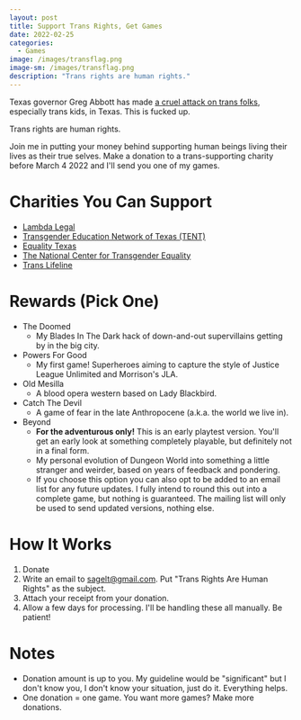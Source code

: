 ```yaml
---
layout: post
title: Support Trans Rights, Get Games
date: 2022-02-25
categories:
  - Games
image: /images/transflag.png
image-sm: /images/transflag.png
description: "Trans rights are human rights."
---
```


Texas governor Greg Abbott has made [a cruel attack on trans folks](https://www.harpersbazaar.com/culture/politics/a39204824/how-to-support-texas-trans-youth/), especially trans kids, in Texas. This is fucked up. 

Trans rights are human rights.

Join me in putting your money behind supporting human beings living their lives as their true selves. Make a donation to a trans-supporting charity before March 4 2022 and I'll send you one of my games. 

# Charities You Can Support
- [Lambda Legal](https://www.lambdalegal.org/)
- [Transgender Education Network of Texas (TENT)](https://www.transtexas.org/)
- [Equality Texas](https://www.equalitytexas.org/)
- [The National Center for Transgender Equality](https://transequality.org/)
- [Trans Lifeline](https://translifeline.org/)

# Rewards (Pick One)
- The Doomed
	- My Blades In The Dark hack of down-and-out supervillains getting by in the big city.
- Powers For Good
	- My first game! Superheroes aiming to capture the style of Justice League Unlimited and Morrison's JLA.
- Old Mesilla
	- A blood opera western based on Lady Blackbird.
- Catch The Devil
	- A game of fear in the late Anthropocene (a.k.a. the world we live in).
- Beyond
	- **For the adventurous only!** This is an early playtest version. You'll get an early look at something completely playable, but definitely not in a final form.
	- My personal evolution of Dungeon World into something a little stranger and weirder, based on years of feedback and pondering. 
	- If you choose this option you can also opt to be added to an email list for any future updates. I fully intend to round this out into a complete game, but nothing is guaranteed. The mailing list will only be used to send updated versions, nothing else.

# How It Works
1. Donate
2. Write an email to sagelt@gmail.com. Put "Trans Rights Are Human Rights" as the subject.
3. Attach your receipt from your donation.
4. Allow a few days for processing. I'll be handling these all manually. Be patient!

# Notes
- Donation amount is up to you. My guideline would be "significant" but I don't know you, I don't know your situation, just do it. Everything helps.
- One donation = one game. You want more games? Make more donations.

